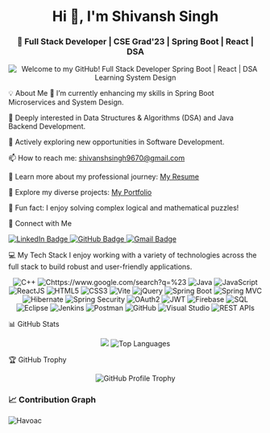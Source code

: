 <h1 align="center">Hi 👋, I'm Shivansh Singh</h1>
<h3 align="center">🚀 Full Stack Developer | CSE Grad'23 | Spring Boot | React | DSA</h3>

<p align="center">
<img src="https://readme-typing-svg.herokuapp.com?font=Fira+Code&weight=500&size=24&pause=1000&color=37F7D5&center=true&vCenter=true&width=435&lines=Welcome+to+my+GitHub!;Full+Stack+Developer;Spring+Boot+%7C+React+%7C+DSA;Learning+System+Design" alt="Welcome to my GitHub! Full Stack Developer Spring Boot | React | DSA Learning System Design" />
</p>

💡 About Me
🌱 I’m currently enhancing my skills in Spring Boot Microservices and System Design.

🧠 Deeply interested in Data Structures & Algorithms (DSA) and Java Backend Development.

🚀 Actively exploring new opportunities in Software Development.

📫 How to reach me: shivanshsingh9670@gmail.com

📄 Learn more about my professional journey: <a href="https://drive.google.com/file/d/1XmRanaGEdEAyCAivycKO8NdirBFHHp1l/view?usp=drive_link" target="_blank">My Resume</a>

🔗 Explore my diverse projects: <a href="https://portfolio-revised-2.netlify.app/" target="_blank">My Portfolio</a>

🎲 Fun fact: I enjoy solving complex logical and mathematical puzzles!

🔗 Connect with Me
<p align="left">
<a href="https://linkedin.com/in/shivansh96v" target="_blank">
<img src="https://img.shields.io/badge/LinkedIn-0077B5?style=for-the-badge&logo=linkedin&logoColor=white" alt="LinkedIn Badge" />
</a>
<a href="https://github.com/Havoac" target="_blank">
<img src="https://img.shields.io/badge/GitHub-181717?style=for-the-badge&logo=github&logoColor=white" alt="GitHub Badge" />
</a>
<a href="mailto:shivanshsingh9670@gmail.com">
<img src="https://img.shields.io/badge/Gmail-D14836?style=for-the-badge&logo=gmail&logoColor=white" alt="Gmail Badge" />
</a>
</p>

💻 My Tech Stack
I enjoy working with a variety of technologies across the full stack to build robust and user-friendly applications.

<p align="center">
<!-- Programming Languages -->
<img src="https://img.shields.io/badge/C%2B%2B-00599C?style=for-the-badge&logo=c%2B%2B&logoColor=white" alt="C++" />
<img src="https://img.shields.io/badge/C%23-239120?style=for-the-badge&logo=c-sharp&logoColor=white" alt="Chttps://www.google.com/search?q=%23" />
<img src="https://img.shields.io/badge/Java-ED8B00?style=for-the-badge&logo=openjdk&logoColor=white" alt="Java" />
<img src="https://img.shields.io/badge/JavaScript-F7DF1E?style=for-the-badge&logo=javascript&logoColor=black" alt="JavaScript" />

<!-- Front-End Frameworks & Libraries -->

<img src="https://img.shields.io/badge/ReactJS-61DAFB?style=for-the-badge&logo=react&logoColor=black" alt="ReactJS" />
<img src="https://img.shields.io/badge/HTML5-E34F26?style=for-the-badge&logo=html5&logoColor=white" alt="HTML5" />
<img src="https://img.shields.io/badge/CSS3-1572B6?style=for-the-badge&logo=css3&logoColor=white" alt="CSS3" />
<img src="https://img.shields.io/badge/Vite-646CFF?style=for-the-badge&logo=vite&logoColor=white" alt="Vite" />
<img src="https://img.shields.io/badge/jQuery-0769AD?style=for-the-badge&logo=jquery&logoColor=white" alt="jQuery" />

<!-- Backend Frameworks & Technologies -->

<img src="https://img.shields.io/badge/SpringBoot-6DB33F?style=for-the-badge&logo=springboot&logoColor=white" alt="Spring Boot" />
<img src="https://img.shields.io/badge/SpringMVC-6DB33F?style=for-the-badge&logo=spring&logoColor=white" alt="Spring MVC" />
<img src="https://img.shields.io/badge/Hibernate-59666C?style=for-the-badge&logo=hibernate&logoColor=white" alt="Hibernate" />
<img src="https://img.shields.io/badge/SpringSecurity-4DB33D?style=for-the-badge&logo=springsecurity&logoColor=white" alt="Spring Security" />
<img src="https://img.shields.io/badge/OAuth2-2D72D2?style=for-the-badge&logo=oauth&logoColor=white" alt="OAuth2" />
<img src="https://img.shields.io/badge/JWT-000000?style=for-the-badge&logo=json-web-tokens&logoColor=white" alt="JWT" />

<!-- Databases & Cloud -->

<img src="https://img.shields.io/badge/Firebase-FFCA28?style=for-the-badge&logo=firebase&logoColor=black" alt="Firebase" />
<img src="https://img.shields.io/badge/SQL-4479A1?style=for-the-badge&logo=mysql&logoColor=white" alt="SQL" />

<!-- Tools & APIs -->

<img src="https://img.shields.io/badge/Eclipse-2C2255?style=for-the-badge&logo=eclipseide&logoColor=white" alt="Eclipse" />
<img src="https://img.shields.io/badge/Jenkins-D24939?style=for-the-badge&logo=jenkins&logoColor=white" alt="Jenkins" />
<img src="https://img.shields.io/badge/Postman-FF6C37?style=for-the-badge&logo=postman&logoColor=white" alt="Postman" />
<img src="https://img.shields.io/badge/GitHub-181717?style=for-the-badge&logo=github&logoColor=white" alt="GitHub" />
<img src="https://img.shields.io/badge/Visual_Studio-5C2D91?style=for-the-badge&logo=visual-studio&logoColor=white" alt="Visual Studio" />
<img src="https://img.shields.io/badge/REST_APIs-00599C?style=for-the-badge&logo=rest&logoColor=white" alt="REST APIs" />
</p>

📊 GitHub Stats
<p align="center">

  <img src="https://github-readme-stats.vercel.app/api?username=Havoac&show_icons=true&theme=radical&count_private=true&include_all_commits=true" />


<img src="https://github-readme-stats.vercel.app/api/top-langs/?username=Havoac&layout=compact&theme=radical&hide_border=true" alt="Top Languages" />
</p>

🏆 GitHub Trophy
<p align="center">
<img src="https://github-profile-trophy.vercel.app/?username=Havoac&theme=radical&no-frame=true&no-bg=true&title=Followers,Commits,Stars,Experience" alt="GitHub Profile Trophy" />
</p>

### 📈 Contribution Graph

<p><img align="center" src="https://github-readme-streak-stats.herokuapp.com/?user=Havoac&" alt="Havoac" /></p>



